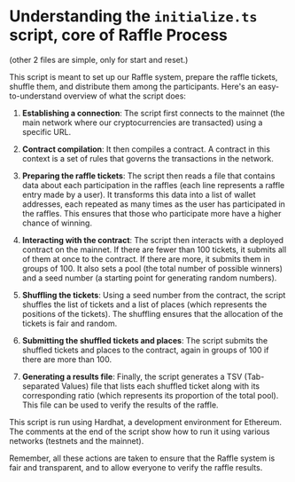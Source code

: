 # Understanding the `initialize.ts` script, core of Raffle Process

(other 2 files are simple, only for start and reset.)

This script is meant to set up our Raffle system, prepare the raffle tickets, shuffle them, and distribute them among the participants. Here's an easy-to-understand overview of what the script does:

1.  **Establishing a connection**: The script first connects to the mainnet (the main network where our cryptocurrencies are transacted) using a specific URL.
    
2.  **Contract compilation**: It then compiles a contract. A contract in this context is a set of rules that governs the transactions in the network.
    
3.  **Preparing the raffle tickets**: The script then reads a file that contains data about each participation in the raffles (each line represents a raffle entry made by a user). It transforms this data into a list of wallet addresses, each repeated as many times as the user has participated in the raffles. This ensures that those who participate more have a higher chance of winning.
    
4.  **Interacting with the contract**: The script then interacts with a deployed contract on the mainnet. If there are fewer than 100 tickets, it submits all of them at once to the contract. If there are more, it submits them in groups of 100. It also sets a pool (the total number of possible winners) and a seed number (a starting point for generating random numbers).
    
5.  **Shuffling the tickets**: Using a seed number from the contract, the script shuffles the list of tickets and a list of places (which represents the positions of the tickets). The shuffling ensures that the allocation of the tickets is fair and random.
    
6.  **Submitting the shuffled tickets and places**: The script submits the shuffled tickets and places to the contract, again in groups of 100 if there are more than 100.
    
7.  **Generating a results file**: Finally, the script generates a TSV (Tab-separated Values) file that lists each shuffled ticket along with its corresponding ratio (which represents its proportion of the total pool). This file can be used to verify the results of the raffle.
    

This script is run using Hardhat, a development environment for Ethereum. The comments at the end of the script show how to run it using various networks (testnets and the mainnet).

Remember, all these actions are taken to ensure that the Raffle system is fair and transparent, and to allow everyone to verify the raffle results.